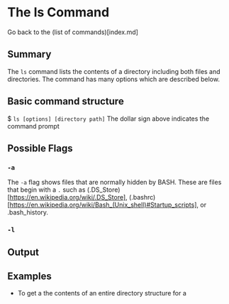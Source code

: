# The ls Command
Go back to the (list of commands)[index.md]

## Summary 
The `ls` command lists the contents of a directory including both files and directories. The command has many options which are described below. 

## Basic command structure
$ `ls [options] [directory path]`
The dollar sign above indicates the command prompt

## Possible Flags

### `-a`
The `-a` flag shows files that are normally hidden by BASH. These are files that begin with a `.` such as (.DS_Store)[https://en.wikipedia.org/wiki/.DS_Store], (.bashrc)[https://en.wikipedia.org/wiki/Bash_(Unix_shell)#Startup_scripts], or .bash_history.

### `-l`

## Output

## Examples 
* To get a the contents of an entire directory structure for a  
